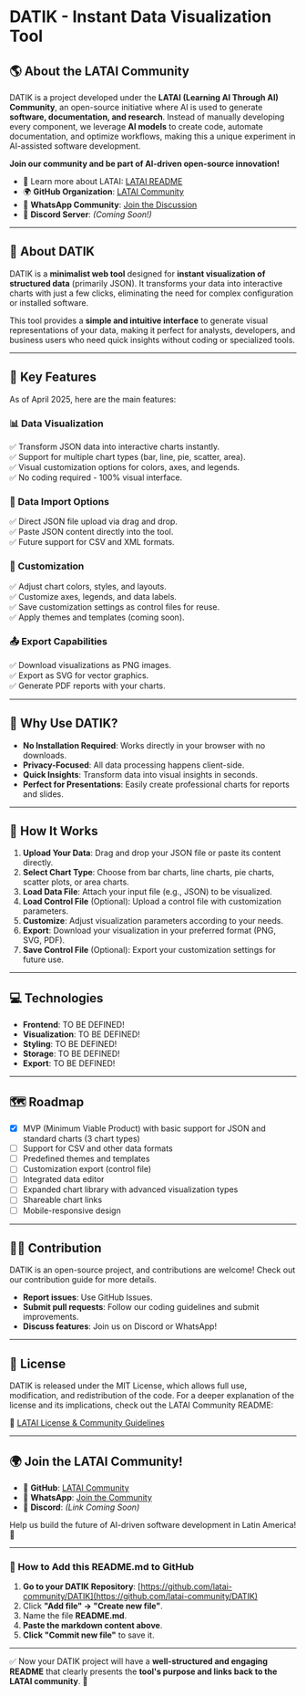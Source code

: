 # DATIK - Instant Data Visualization Tool

## 🌎 About the LATAI Community

DATIK is a project developed under the **LATAI (Learning AI Through AI) Community**, an open-source initiative where AI is used to generate **software, documentation, and research**. Instead of manually developing every component, we leverage **AI models** to create code, automate documentation, and optimize workflows, making this a unique experiment in AI-assisted software development.

**Join our community and be part of AI-driven open-source innovation!**

- 📖 Learn more about LATAI: [LATAI README](https://github.com/latai-community/Latai-Structure/blob/main/README.md)
- 🌍 **GitHub Organization**: [LATAI Community](https://github.com/latai-community/)
- 📢 **WhatsApp Community**: [Join the Discussion](https://chat.whatsapp.com/LPgB7)
- 💬 **Discord Server**: *(Coming Soon!)*

---

## 🚀 About DATIK

DATIK is a **minimalist web tool** designed for **instant visualization of structured data** (primarily JSON). It transforms your data into interactive charts with just a few clicks, eliminating the need for complex configuration or installed software.

This tool provides a **simple and intuitive interface** to generate visual representations of your data, making it perfect for analysts, developers, and business users who need quick insights without coding or specialized tools.

---

## 🔹 Key Features

As of April 2025, here are the main features:

### **📊 Data Visualization**

✅ Transform JSON data into interactive charts instantly.  
✅ Support for multiple chart types (bar, line, pie, scatter, area).  
✅ Visual customization options for colors, axes, and legends.  
✅ No coding required - 100% visual interface.  

### **📁 Data Import Options**

✅ Direct JSON file upload via drag and drop.  
✅ Paste JSON content directly into the tool.  
✅ Future support for CSV and XML formats.  

### **🎨 Customization**

✅ Adjust chart colors, styles, and layouts.  
✅ Customize axes, legends, and data labels.  
✅ Save customization settings as control files for reuse.  
✅ Apply themes and templates (coming soon).  

### **📤 Export Capabilities**

✅ Download visualizations as PNG images.  
✅ Export as SVG for vector graphics.  
✅ Generate PDF reports with your charts.  

---

## 📌 Why Use DATIK?

- **No Installation Required**: Works directly in your browser with no downloads.
- **Privacy-Focused**: All data processing happens client-side.
- **Quick Insights**: Transform data into visual insights in seconds.
- **Perfect for Presentations**: Easily create professional charts for reports and slides.

---

## 🧩 How It Works

1. **Upload Your Data**: Drag and drop your JSON file or paste its content directly.
2. **Select Chart Type**: Choose from bar charts, line charts, pie charts, scatter plots, or area charts.
3. **Load Data File**: Attach your input file (e.g., JSON) to be visualized.
4. **Load Control File** (Optional): Upload a control file with customization parameters.
5. **Customize**: Adjust visualization parameters according to your needs.
6. **Export**: Download your visualization in your preferred format (PNG, SVG, PDF).
7. **Save Control File** (Optional): Export your customization settings for future use.

---

## 💻 Technologies

- **Frontend**: TO BE DEFINED!
- **Visualization**: TO BE DEFINED!
- **Styling**: TO BE DEFINED!
- **Storage**: TO BE DEFINED!
- **Export**: TO BE DEFINED!

---

## 🗺️ Roadmap

- [x] MVP (Minimum Viable Product) with basic support for JSON and standard charts (3 chart types)
- [ ] Support for CSV and other data formats
- [ ] Predefined themes and templates
- [ ] Customization export (control file)
- [ ] Integrated data editor
- [ ] Expanded chart library with advanced visualization types
- [ ] Shareable chart links
- [ ] Mobile-responsive design

---

## 👩‍💻 Contribution

DATIK is an open-source project, and contributions are welcome! Check out our contribution guide for more details.

- **Report issues**: Use GitHub Issues.
- **Submit pull requests**: Follow our coding guidelines and submit improvements.
- **Discuss features**: Join us on Discord or WhatsApp!

---

## 📜 License

DATIK is released under the MIT License, which allows full use, modification, and redistribution of the code. For a deeper explanation of the license and its implications, check out the LATAI Community README:

🔗 [LATAI License & Community Guidelines](https://github.com/latai-community/Latai-Structure/blob/main/README.md)

---

## 🌍 Join the LATAI Community!

- 🔗 **GitHub**: [LATAI Community](https://github.com/latai-community/)
- 🔗 **WhatsApp**: [Join the Community](https://chat.whatsapp.com/LPgB7)
- 🔗 **Discord**: *(Link Coming Soon)*

Help us build the future of AI-driven software development in Latin America! 🚀

---

### **📌 How to Add this README.md to GitHub**
1. **Go to your DATIK Repository**: [https://github.com/latai-community/DATIK](https://github.com/latai-community/DATIK)  
2. Click **"Add file" → "Create new file"**.  
3. Name the file **README.md**.  
4. **Paste the markdown content above**.  
5. **Click "Commit new file"** to save it.  

---

✅ Now your DATIK project will have a **well-structured and engaging README** that clearly presents the **tool's purpose and links back to the LATAI community**. 🚀
